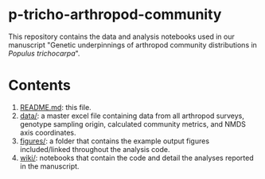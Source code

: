# p-tricho-arthropod-community
This repository contains the data and analysis notebooks used in our manuscript "Genetic underpinnings of arthropod community distributions in _Populus trichocarpa_".

# Contents
1. [README.md](https://github.com/ssimon4/p-tricho-arthropod-community/blob/main/README.md): this file.
2. [data/](https://github.com/ssimon4/p-tricho-arthropod-community/tree/main/data): a master excel file containing data from all arthropod surveys, genotype sampling origin, calculated community metrics, and NMDS axis coordinates.
3. [figures/](https://github.com/ssimon4/p-tricho-arthropod-community/tree/main/figures): a folder that contains the example output figures included/linked throughout the analysis code.
4. [wiki/](https://github.com/ssimon4/p-tricho-arthropod-community/wiki): notebooks that contain the code and detail the analyses reported in the manuscript.
